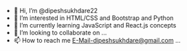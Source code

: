 - 👋 Hi, I’m @dipeshsukhdare22
- 👀 I’m interested in HTML/CSS and Bootstrap and  Python
- 🌱 I’m currently learning JavaScript and React.js concepts
- 💞️ I’m looking to collaborate on ...
- 📫 How to reach me E-Mail-dipeshsukhdare@gmail.com ...
<!---
dipeshsukhdare22/dipeshsukhdare22 is a ✨ special ✨ repository because its `README.md` (this file) appears on your GitHub profile.
You can click the Preview link to take a look at your changes.
--->
